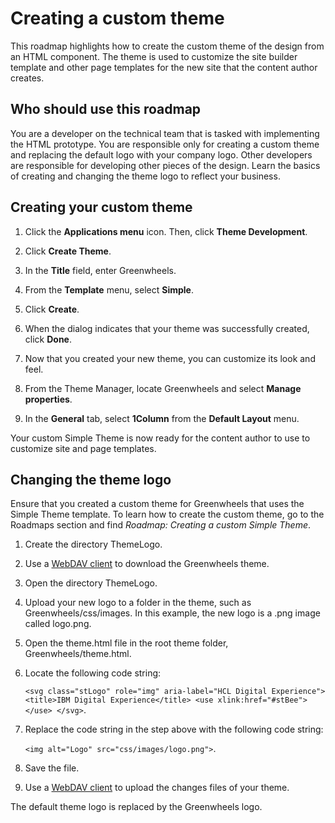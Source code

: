 # Creating a custom theme

This roadmap highlights how to create the custom theme of the design from an HTML component. The theme is used to customize the site builder template and other page templates for the new site that the content author creates.

## Who should use this roadmap

You are a developer on the technical team that is tasked with implementing the HTML prototype. You are responsible only for creating a custom theme and replacing the default logo with your company logo. Other developers are responsible for developing other pieces of the design. Learn the basics of creating and changing the theme logo to reflect your business.


## Creating your custom theme

1.  Click the **Applications menu** icon. Then, click **Theme Development**.

2.  Click **Create Theme**.

3.  In the **Title** field, enter Greenwheels.

4.  From the **Template** menu, select **Simple**.

5.  Click **Create**.

6.  When the dialog indicates that your theme was successfully created, click **Done**.

7.  Now that you created your new theme, you can customize its look and feel.
8.  From the Theme Manager, locate Greenwheels and select **Manage properties**.

9.  In the **General** tab, select **1Column** from the **Default Layout** menu.


Your custom Simple Theme is now ready for the content author to use to customize site and page templates.

## Changing the theme logo

Ensure that you created a custom theme for Greenwheels that uses the Simple Theme template. To learn how to create the custom theme, go to the Roadmaps section and find *Roadmap: Creating a custom Simple Theme*.

1.  Create the directory ThemeLogo.

2.  Use a [WebDAV client](../../../../../../integrate_apps/development_tools/webdav/webdav.md) to download the Greenwheels theme.

3.  Open the directory ThemeLogo.

4.  Upload your new logo to a folder in the theme, such as Greenwheels/css/images. In this example, the new logo is a .png image called logo.png.

5.  Open the theme.html file in the root theme folder, Greenwheels/theme.html.

6.  Locate the following code string:

    `<svg class="stLogo" role="img" aria-label="HCL Digital Experience"> <title>IBM Digital Experience</title> <use xlink:href="#stBee"></use> </svg>`.

7.  Replace the code string in the step above with the following code string:

    `<img alt="Logo" src="css/images/logo.png">`.

8.  Save the file.

9.  Use a [WebDAV client](../../../../../../integrate_apps/development_tools/webdav/webdav.md) to upload the changes files of your theme.


The default theme logo is replaced by the Greenwheels logo.


